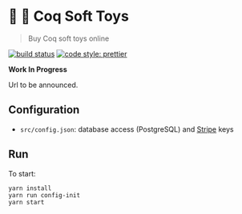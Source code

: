 # 🐓 💸 Coq Soft Toys
> Buy Coq soft toys online

[![build status](https://img.shields.io/travis/com/clarus/coq-soft-toys.svg?style=flat-square)](https://travis-ci.com/clarus/coq-soft-toys)
[![code style: prettier](https://img.shields.io/badge/code_style-prettier-ff69b4.svg?style=flat-square)](https://github.com/prettier/prettier)

**Work In Progress**

Url to be announced.

## Configuration
* `src/config.json`: database access (PostgreSQL) and [Stripe](https://stripe.com/) keys

## Run
To start:
```
yarn install
yarn run config-init
yarn start
```
